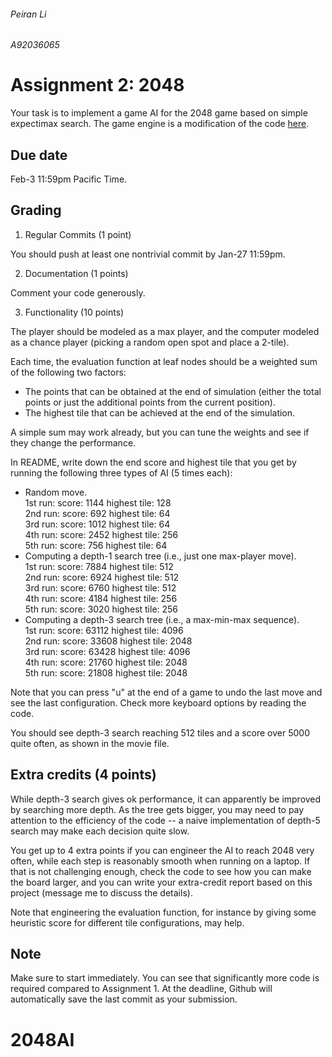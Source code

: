 ###### Peiran Li
###### A92036065


Assignment 2: 2048
=========

Your task is to implement a game AI for the 2048 game based on simple expectimax search. The game engine is a modification of the code [here](https://gist.github.com/lewisjdeane/752eeba4635b479f8bb2).

Due date
-----
Feb-3 11:59pm Pacific Time.

Grading
-----
1. Regular Commits (1 point)

You should push at least one nontrivial commit by Jan-27 11:59pm.

2. Documentation (1 points)

Comment your code generously.

3. Functionality (10 points)

The player should be modeled as a max player, and the computer modeled as a chance player (picking a random open spot and place a 2-tile).

Each time, the evaluation function at leaf nodes should be a weighted sum of the following two factors:

- The points that can be obtained at the end of simulation (either the total points or just the additional points from the current position).
- The highest tile that can be achieved at the end of the simulation.

A simple sum may work already, but you can tune the weights and see if they change the performance.

In README, write down the end score and highest tile that you get by running the following three types of AI (5 times each):

- Random move. <br/>
1st run: score: 1144  highest tile: 128 <br/>
2nd run: score: 692  highest tile: 64 <br/>
3rd run: score: 1012 highest tile: 64 <br/>
4th run: score: 2452  highest tile: 256 <br/>
5th run: score: 756  highest tile: 64 <br/>
- Computing a depth-1 search tree (i.e., just one max-player move). <br/>
1st run: score: 7884 highest tile: 512  <br/>
2nd run: score: 6924  highest tile: 512  <br/>
3rd run: score: 6760  highest tile: 512  <br/>
 4th run: score: 4184  highest tile: 256  <br/>
 5th run: score: 3020  highest tile: 256 <br/>
- Computing a depth-3 search tree (i.e., a max-min-max sequence). <br/>
1st run: score: 63112 highest tile: 4096   <br/>
2nd run: score: 33608 highest tile: 2048   <br/>
3rd run: score: 63428  highest tile: 4096  <br/>
4th run: score: 21760  highest tile: 2048   <br/>
5th run: score: 21808 highest tile: 2048  <br/>

Note that you can press "u" at the end of a game to undo the last move and see the last configuration. Check more keyboard options by reading the code.

You should see depth-3 search reaching 512 tiles and a score over 5000 quite often, as shown in the movie file.

Extra credits (4 points)
------
While depth-3 search gives ok performance, it can apparently be improved by searching more depth. As the tree gets bigger, you may need to pay attention to the efficiency of the code -- a naive implementation of depth-5 search may make each decision quite slow.

You get up to 4 extra points if you can engineer the AI to reach 2048 very often, while each step is reasonably smooth when running on a laptop. If that is not challenging enough, check the code to see how you can make the board larger, and you can write your extra-credit report based on this project (message me to discuss the details).

Note that engineering the evaluation function, for instance by giving some heuristic score for different tile configurations, may help.

Note
------
Make sure to start immediately. You can see that significantly more code is required compared to Assignment 1. At the deadline, Github will automatically save the last commit as your submission.
# 2048AI

